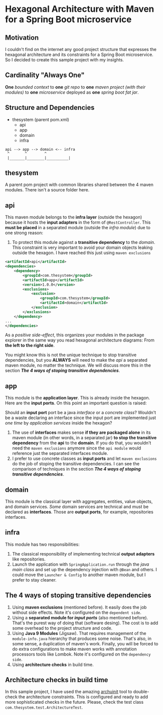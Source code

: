 # Hexagonal Architecture with Maven for a Spring Boot microservice

## Motivation

I couldn't find on the internet any good project structure that expresses the hexagonal architecture and its constraints for a Spring Boot microservice. So I decided to create this sample project with my insights.

## Cardinality "Always One"

**One** *bounded context* to **one** *git repo* to **one** *maven project (with their modules)* to **one** *microservice* deployed as **one** *spring boot fat jar*.

## Structure and Dependencies

* thesystem (parent pom.xml)
  * api
  * app
  * domain
  * infra

```
api --> app --> domain <-- infra
 ^       ^        ^
 |_______|________|__________|
```


## thesystem

A parent pom project with common libraries shared between the 4 maven modules. There isn't a source folder here.

## api

This maven module belongs to the **infra layer** (outside the hexagon) because it hosts the **input adapters** in the form of `@RestController`. This **must be placed** in a separated module (outside the *infra module*) due to one strong reason:

1. To protect this module against a **transitive dependency** to the *domain*. This constraint is very important to avoid your domain objects leaking outside the hexagon. I have reached this just using `maven exclusions`

``` xml
<artifactId>api</artifactId>
<dependencies>
    <dependency>
        <groupId>com.thesystem</groupId>
        <artifactId>app</artifactId>
        <version>1.0.0</version>
        <exclusions>
            <exclusion>
                <groupId>com.thesystem</groupId>
                <artifactId>domain</artifactId>
            </exclusion>
        </exclusions>
    </dependency>
...
</dependencies>
```

As a *positive side-effect*, this organizes your modules in the package explorer in the same way you read hexagonal architecture diagrams: From **the left to the right side**.

You might know this is not the unique technique to stop transitive dependencies, but you **ALWAYS** will need to make the *api* a separated maven module, no matter the technique. We will discuss more this in the section ***The 4 ways of stoping transitive dependencies***.

## app
This module is the **application layer**. This is already inside the hexagon. Here are the **input ports**. On this point an important question is raised:

Should an **input port** port be a java *interface* or a *concrete class*? Wouldn't be a waste declaring an interface since the input port are implemented just *one time* by *application services* inside the hexagon?

1. The use of **interfaces** makes sense **if they are packaged alone** in its maven module (in other words, in a separated jar) **to stop the transitive dependency** from the **api** to the **domain**. If you do that, you wouldn't need the `maven exclusions` anymore since the `api module` would reference just the separated interfaces module.
2. I prefer to use concrete classes as **input ports** and let `maven exclusions` do the job of stoping the transitive dependencies. I can see the comparison of techniques in the section ***The 4 ways of stoping transitive dependencies***.

## domain
This module is the classical layer with aggregates, entities, value objects, and domain services. *Some* domain services are technical and must be declared as **interfaces**. Those are **output ports**, for example, repositories interfaces.

## infra
This module has two responsibilities:

1. The classical responsibility of implementing technical **output adapters** like repositories.
2. Launch the application with `SpringApplication.run` through the *java main class* and set up the dependency injection with `@Bean` and others. I could move the `Launcher & Config` to another maven module, but I prefer to stay cleaner.

## The 4 ways of stoping transitive dependencies

1. Using **maven exclusions** (mentioned before). It easily does the job without side effects. Note it's configured on the `dependent side`.
2. Using a **separated module for *input ports*** (also mentioned before). That's the purest way of doing that (software desing). The cost is to add some overhead to the project structure and code.
3. Using **Java 9 Modules** (Jigsaw). That requires management of the `module-info.java` hierarchy that produces some noise. That's also, in some sense, a duplication of maven's work. Finally, you will be forced to do extra configurations to make maven works with annotation processors tools like Lombok. Note it's configured on the `dependency side`.
4. Using **architecture checks** in build time.

## Architecture checks in build time

In this sample project, I have used the amazing [archuinit](https://archunit.org) tool to double-check the architecture constraints. This is configured and ready to add more sophisticated checks in the future. Please, check the test class `com.thesystem.test.ArchitectureTest`.